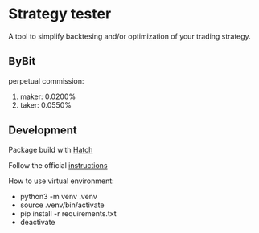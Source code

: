 # Strategy tester

A tool to simplify backtesing and/or optimization of your trading strategy.

## ByBit

perpetual commission:
  
  1. maker: 0.0200%
  2. taker: 0.0550%

## Development

Package build with [Hatch](https://hatch.pypa.io/latest/why/)

Follow the official [instructions](https://packaging.python.org/en/latest/tutorials/packaging-projects/)

How to use virtual environment:

- python3 -m venv .venv
- source .venv/bin/activate
- pip install -r requirements.txt
- deactivate
